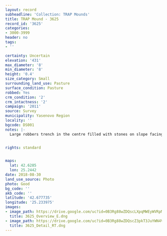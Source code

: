 ```yaml
---
layout: record
subheadline: 'Collection: TRAP Mounds'
title: TRAP Mound - 3625
record_id: '3625'
categories:
- 3000-3999
header: no
tags:
- ''

certainty: Uncertain
elevation: '431'
max_diameter: '8'
min_diameter: '8'
height: '0.4'
size_category: Small
surrounding_land_use: Pasture
surface_condition: Pasture
robbed: Yes
crm_condition: '2'
crm_intactness: '2'
campaign: '2011'
source: Survey
municipality: Yasenovo Region
locality: ''
bgcode: DS001
notes: |-
  Large robbers trench in the centre filled with stones on slope facing south east.


rights: standard


maps:
  lat: 42.6285
  lon: 25.2442
date: 2018-08-30
land_use_source: Photo
photo: Good
bg_code: ''
akb_code: ''
latitude: '42.677735'
longitude: '25.233975'
images:
- image_path: https://drive.google.com/uc?id=0B3Rg88wZDQscLXpqMWEyWVRpMDA
  title: 3625_Overview_E.dng
- image_path: https://drive.google.com/uc?id=0B3Rg88wZDQscZ3pkT3JuYWN4Vnc
  title: 3625_Detail_RT.dng
---
```

